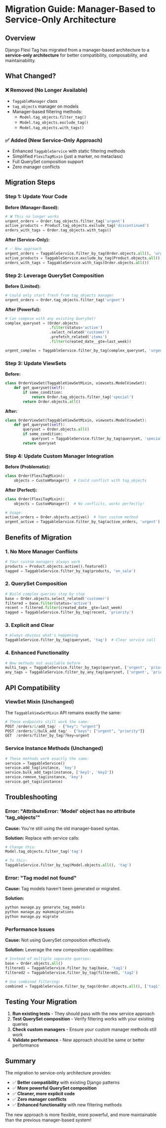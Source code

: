 # Migration Guide: Manager-Based to Service-Only Architecture

## Overview

Django Flexi Tag has migrated from a manager-based architecture to a **service-only architecture** for better compatibility, composability, and maintainability.

## What Changed?

### ❌ **Removed (No Longer Available)**

- `TaggableManager` class
- `tag_objects` manager on models
- Manager-based filtering methods:
  - `Model.tag_objects.filter_tag()`
  - `Model.tag_objects.exclude_tag()`
  - `Model.tag_objects.with_tags()`

### ✅ **Added (New Service-Only Approach)**

- Enhanced `TaggableService` with static filtering methods
- Simplified `FlexiTagMixin` (just a marker, no metaclass)
- Full QuerySet composition support
- Zero manager conflicts

## Migration Steps

### Step 1: Update Your Code

**Before (Manager-Based):**
```python
# ❌ This no longer works
urgent_orders = Order.tag_objects.filter_tag('urgent')
active_products = Product.tag_objects.exclude_tag('discontinued')
orders_with_tags = Order.tag_objects.with_tags()
```

**After (Service-Only):**
```python
# ✅ New approach
urgent_orders = TaggableService.filter_by_tag(Order.objects.all(), 'urgent')
active_products = TaggableService.exclude_by_tag(Product.objects.all(), 'discontinued')
orders_with_tags = TaggableService.with_tags(Order.objects.all())
```

### Step 2: Leverage QuerySet Composition

**Before (Limited):**
```python
# Could only start fresh from tag_objects manager
urgent_orders = Order.tag_objects.filter_tag('urgent')
```

**After (Powerful):**
```python
# Can compose with any existing QuerySet!
complex_queryset = (Order.objects
                    .filter(status='active')
                    .select_related('customer')
                    .prefetch_related('items')
                    .filter(created_date__gte=last_week))

urgent_complex = TaggableService.filter_by_tag(complex_queryset, 'urgent')
```

### Step 3: Update ViewSets

**Before:**
```python
class OrderViewSet(TaggableViewSetMixin, viewsets.ModelViewSet):
    def get_queryset(self):
        if some_condition:
            return Order.tag_objects.filter_tag('special')
        return Order.objects.all()
```

**After:**
```python
class OrderViewSet(TaggableViewSetMixin, viewsets.ModelViewSet):
    def get_queryset(self):
        queryset = Order.objects.all()
        if some_condition:
            queryset = TaggableService.filter_by_tag(queryset, 'special')
        return queryset
```

### Step 4: Update Custom Manager Integration

**Before (Problematic):**
```python
class Order(FlexiTagMixin):
    objects = CustomManager()  # Could conflict with tag_objects
```

**After (Perfect):**
```python
class Order(FlexiTagMixin):
    objects = CustomManager()  # No conflicts, works perfectly!

# Usage:
active_orders = Order.objects.active()  # Your custom method
urgent_active = TaggableService.filter_by_tag(active_orders, 'urgent')
```

## Benefits of Migration

### 1. **No More Manager Conflicts**
```python
# Your custom managers always work
products = Product.objects.active().featured()
tagged = TaggableService.filter_by_tag(products, 'on_sale')
```

### 2. **QuerySet Composition**
```python
# Build complex queries step by step
base = Order.objects.select_related('customer')
filtered = base.filter(status='active')
recent = filtered.filter(created_date__gte=last_week)
tagged = TaggableService.filter_by_tag(recent, 'priority')
```

### 3. **Explicit and Clear**
```python
# Always obvious what's happening
TaggableService.filter_by_tag(queryset, 'tag')  # Clear service call
```

### 4. **Enhanced Functionality**
```python
# New methods not available before
multi_tags = TaggableService.filter_by_tags(queryset, ['urgent', 'priority'])
any_tags = TaggableService.filter_by_any_tag(queryset, ['urgent', 'priority'])
```

## API Compatibility

### ViewSet Mixin (Unchanged)

The `TaggableViewSetMixin` API remains exactly the same:

```python
# These endpoints still work the same:
POST /orders/1/add_tag/ - {"key": "urgent"}
POST /orders/1/bulk_add_tag/ - {"keys": ["urgent", "priority"]}
GET  /orders/filter_by_tag/?key=urgent
```

### Service Instance Methods (Unchanged)

```python
# These methods work exactly the same:
service = TaggableService()
service.add_tag(instance, 'key')
service.bulk_add_tags(instance, ['key1', 'key2'])
service.remove_tag(instance, 'key')
service.get_tags(instance)
```

## Troubleshooting

### Error: "AttributeError: 'Model' object has no attribute 'tag_objects'"

**Cause:** You're still using the old manager-based syntax.

**Solution:** Replace with service calls:
```python
# Change this:
Model.tag_objects.filter_tag('tag')

# To this:
TaggableService.filter_by_tag(Model.objects.all(), 'tag')
```

### Error: "Tag model not found"

**Cause:** Tag models haven't been generated or migrated.

**Solution:**
```bash
python manage.py generate_tag_models
python manage.py makemigrations
python manage.py migrate
```

### Performance Issues

**Cause:** Not using QuerySet composition effectively.

**Solution:** Leverage the new composition capabilities:
```python
# Instead of multiple separate queries:
base = Order.objects.all()
filtered1 = TaggableService.filter_by_tag(base, 'tag1')
filtered2 = TaggableService.filter_by_tag(filtered1, 'tag2')

# Use combined filtering:
combined = TaggableService.filter_by_tags(Order.objects.all(), ['tag1', 'tag2'])
```

## Testing Your Migration

1. **Run existing tests** - They should pass with the new service approach
2. **Test QuerySet composition** - Verify filtering works with your existing queries
3. **Check custom managers** - Ensure your custom manager methods still work
4. **Validate performance** - New approach should be same or better performance

## Summary

The migration to service-only architecture provides:

- ✅ **Better compatibility** with existing Django patterns
- ✅ **More powerful QuerySet composition**
- ✅ **Cleaner, more explicit code**
- ✅ **Zero manager conflicts**
- ✅ **Enhanced functionality** with new filtering methods

The new approach is more flexible, more powerful, and more maintainable than the previous manager-based system!
